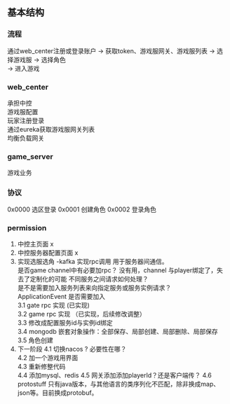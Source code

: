 ## 基本结构

### 流程
通过web_center注册或登录账户 -> 获取token、游戏服网关、游戏服列表 -> 选择游戏服 -> 选择角色\
 -> 进入游戏

### web_center
承担中控\
游戏服配置\
玩家注册登录\
通过eureka获取游戏服网关列表\
均衡负载网关

### game_server
游戏业务


### 协议
0x0000  选区登录
0x0001  创建角色
0x0002  登录角色



### permission
1. 中控主页面 x
2. 中控服务器配置页面 x
3. 实现选服选角 -kafka 实现rpc调用 用于服务器间通信。\
   是否game channel中有必要加rpc？ 没有用，channel 与player绑定了，失去了定制化的可能
   不同服务之间请求如何处理？\
   是不是需要加入服务列表来向指定服务或服务实例请求？\
   ApplicationEvent 是否需要加入\
   3.1  gate rpc 实现  (已实现)\
   3.2  game rpc 实现 （已实现，后续修改调整）\
   3.3  修改成配置服务id与实例id绑定\
   3.4  mongodb 嵌套对象操作：全部保存、局部创建、局部删除、局部保存\
   3.5  角色创建
4. 下一阶段
   4.1 切换nacos ? 必要性在哪？\
   4.2 加一个游戏用界面 \
   4.3 重新修整代码 \
   4.4 添加mysql、redis 
   4.5 网关添加添加playerId？还是客户端传？
   4.6 protostuff 只有java版本，与其他语言的类序列化不匹配，除非换成map、json等。目前换成protobuf。
   